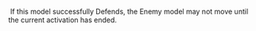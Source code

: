  If this model successfully Defends, the Enemy model may not move until the current activation has ended.